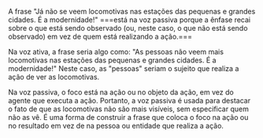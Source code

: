 A frase "Já não se veem locomotivas nas estações das pequenas e grandes cidades. É a modernidade!" ===está na voz passiva porque a ênfase recai sobre o que está sendo observado (ou, neste caso, o que não está sendo observado) em vez de quem está realizando a ação.===

Na voz ativa, a frase seria algo como: "As pessoas não veem mais locomotivas nas estações das pequenas e grandes cidades. É a modernidade!" Neste caso, as "pessoas" seriam o sujeito que realiza a ação de ver as locomotivas.

Na voz passiva, o foco está na ação ou no objeto da ação, em vez do agente que executa a ação. Portanto, a voz passiva é usada para destacar o fato de que as locomotivas não são mais visíveis, sem especificar quem não as vê. É uma forma de construir a frase que coloca o foco na ação ou no resultado em vez de na pessoa ou entidade que realiza a ação.